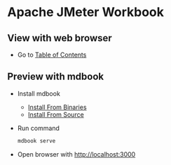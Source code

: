 # Apache JMeter Workbook

## View with web browser

- Go to [Table of Contents](src/SUMMARY.md)
  
## Preview with mdbook

- Install mdbook

  - [Install From Binaries](https://rust-lang.github.io/mdBook/cli/index.html#install-from-binaries)
  - [Install From Source](https://rust-lang.github.io/mdBook/cli/index.html#install-from-source)

- Run command

  ```sh
  mdbook serve
  ```

- Open browser with [http://localhost:3000](http://localhost:3000)
